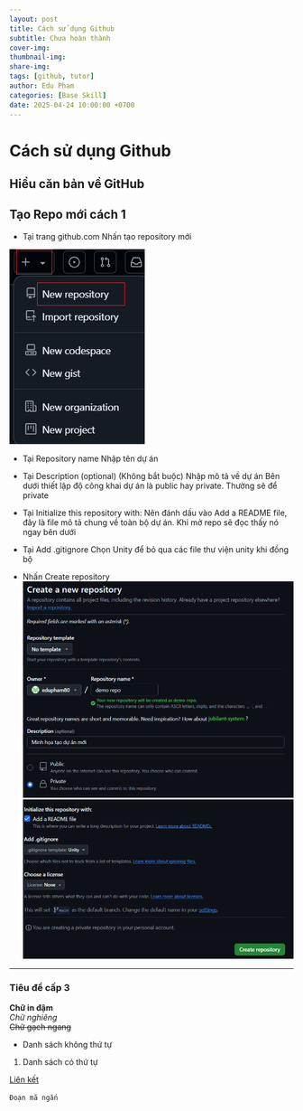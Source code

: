 ```yaml
---
layout: post
title: Cách sử dụng Github
subtitle: Chưa hoàn thành
cover-img: 
thumbnail-img: 
share-img: 
tags: [github, tutor]
author: Edu Pham
categories: [Base Skill]
date: 2025-04-24 10:00:00 +0700
---
```


# Cách sử dụng Github
## Hiểu căn bản về GitHub

## Tạo Repo mới cách 1

- Tại trang github.com 
Nhấn tạo repository mới

![Tạo repository mới](/assets/img/post/github-desktop-new-repository-20.png)

- Tại Repository name
Nhập tên dự án

- Tại Description (optional) (Không bắt buộc)
Nhập mô tả về dự án
Bên dưới thiết lập độ công khai dự án là public hay private. Thường sẽ để private

- Tại Initialize this repository with:
Nên đánh dấu vào Add a README file, đây là file mô tả chung về toàn bộ dự án. Khi mở repo sẽ đọc thấy nó ngay bên dưới

- Tại Add .gitignore
Chọn Unity để bỏ qua các file thư viện unity khi đồng bộ

- Nhấn Create repository
![Tạo repository mới](/assets/img/post/github-desktop-new-repository-21.png)
![Tạo repository mới](/assets/img/post/github-desktop-new-repository-22.png)





---------------
### Tiêu đề cấp 3

**Chữ in đậm**  
*Chữ nghiêng*  
~~Chữ gạch ngang~~

- Danh sách không thứ tự
1. Danh sách có thứ tự

[Liên kết](https://example.com)

`Đoạn mã ngắn`

